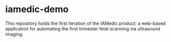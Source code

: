 # iamedic-demo
This repository holds the first iteration of the IAMedic product: a web-based application for automating the first trimester fetal scanning via ultrasound imaging.
